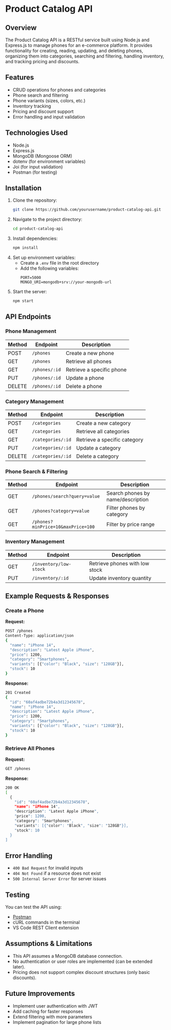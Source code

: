 # Product Catalog API

## Overview
The Product Catalog API is a RESTful service built using Node.js and Express.js to manage phones for an e-commerce platform. It provides functionality for creating, reading, updating, and deleting phones, organizing them into categories, searching and filtering, handling inventory, and tracking pricing and discounts.

## Features
- CRUD operations for phones and categories
- Phone search and filtering
- Phone variants (sizes, colors, etc.)
- Inventory tracking
- Pricing and discount support
- Error handling and input validation

## Technologies Used
- Node.js
- Express.js
- MongoDB (Mongoose ORM)
- dotenv (for environment variables)
- Joi (for input validation)
- Postman (for testing)

## Installation

1. Clone the repository:
   ```sh
   git clone https://github.com/yourusername/product-catalog-api.git
   ```
2. Navigate to the project directory:
   ```sh
   cd product-catalog-api
   ```
3. Install dependencies:
   ```sh
   npm install
   ```
4. Set up environment variables:
   - Create a `.env` file in the root directory
   - Add the following variables:
     ```env
     PORT=5000
     MONGO_URI=mongodb+srv://your-mongodb-url
     ```
5. Start the server:
   ```sh
   npm start
   ```

## API Endpoints

### Phone Management
| Method | Endpoint          | Description                      |
|--------|------------------|----------------------------------|
| POST   | `/phones`      | Create a new phone            |
| GET    | `/phones`      | Retrieve all phones           |
| GET    | `/phones/:id`  | Retrieve a specific phone     |
| PUT    | `/phones/:id`  | Update a phone                |
| DELETE | `/phones/:id`  | Delete a phone                |

### Category Management
| Method | Endpoint         | Description                      |
|--------|-----------------|----------------------------------|
| POST   | `/categories`   | Create a new category           |
| GET    | `/categories`   | Retrieve all categories         |
| GET    | `/categories/:id` | Retrieve a specific category   |
| PUT    | `/categories/:id` | Update a category              |
| DELETE | `/categories/:id` | Delete a category              |

### Phone Search & Filtering
| Method | Endpoint          | Description                              |
|--------|------------------|------------------------------------------|
| GET    | `/phones/search?query=value` | Search phones by name/description |
| GET    | `/phones?category=value`     | Filter phones by category         |
| GET    | `/phones?minPrice=10&maxPrice=100` | Filter by price range |

### Inventory Management
| Method | Endpoint              | Description                              |
|--------|----------------------|------------------------------------------|
| GET    | `/inventory/low-stock` | Retrieve phones with low stock       |
| PUT    | `/inventory/:id`      | Update inventory quantity              |

## Example Requests & Responses

### Create a Phone
**Request:**
```sh
POST /phones
Content-Type: application/json
{
  "name": "iPhone 14",
  "description": "Latest Apple iPhone",
  "price": 1200,
  "category": "Smartphones",
  "variants": [{"color": "Black", "size": "128GB"}],
  "stock": 10
}
```

**Response:**
```sh
201 Created
{
  "id": "60af4adbe72b4a3d12345678",
  "name": "iPhone 14",
  "description": "Latest Apple iPhone",
  "price": 1200,
  "category": "Smartphones",
  "variants": [{"color": "Black", "size": "128GB"}],
  "stock": 10
}
```

### Retrieve All Phones
**Request:**
```sh
GET /phones
```

**Response:**
```sh
200 OK
[
  {
    "id": "60af4adbe72b4a3d12345678",
    "name": "iPhone 14",
    "description": "Latest Apple iPhone",
    "price": 1200,
    "category": "Smartphones",
    "variants": [{"color": "Black", "size": "128GB"}],
    "stock": 10
  }
]
```



## Error Handling
- `400 Bad Request` for invalid inputs
- `404 Not Found` if a resource does not exist
- `500 Internal Server Error` for server issues

## Testing
You can test the API using:
- [Postman](https://www.postman.com/)
- cURL commands in the terminal
- VS Code REST Client extension

## Assumptions & Limitations
- This API assumes a MongoDB database connection.
- No authentication or user roles are implemented (can be extended later).
- Pricing does not support complex discount structures (only basic discounts).

## Future Improvements
- Implement user authentication with JWT
- Add caching for faster responses
- Extend filtering with more parameters
- Implement pagination for large phone lists


   

